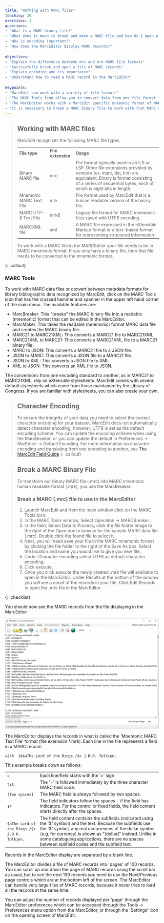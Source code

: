 ```yaml
---
title: "Working with MARC files"
teaching: 20
exercises: 1
questions:
- "What is a MARC binary file?"
- "What does it mean to break and make a MARC file and how do I open a file of MARC records in MARCedit?"
- "Why is encoding important?"
- "How does the MarcEditor display MARC records?"

objectives:
- "Explain the difference between mrc and mrk MARC file formats"
- "Successfully break and open a file of MARC records"
- "Explain encoding and its importance"
- "Understand how to read a MARC record in the MarcEditor"

keypoints:
- "MarcEdit can work with a variety of file formats"
- "The MARC Tools Icon allow you to convert data from one file format to another"
- "The MarcEditor works with a MarcEdit specific mnemonic format of MARC records (.mrk)"
- "It is necessary to break a MARC binary file to work with that MARC data in the MarcEditor. The extension of these easily readable MARC files are .mrk rather than the binary extension of .mrc"
---
```



>## Working with MARC files
>MarcEdit recognizes the following MARC file types:
><table>
>  <tr>
>   <td><strong>File type</strong>
>   </td>
>   <td><strong>File extension</strong>
>   </td>
>   <td><strong>Usage</strong>
>   </td>
>  </tr>
>  <tr>
>   <td>Binary MARC file
>   </td>
>   <td>mrc
>   </td>
>   <td>File format typically used in an  ILS or LSP. Other file extensions provided by vendors (ex. marc, dat, bin) are equivalent. Binary is format consisting of a series of sequential bytes, each of which is eight bits in length.
>   </td>
>  </tr>
>  <tr>
>   <td>Mnemonic MARC Text File
>   </td>
>   <td>mrk
>   </td>
>   <td>File format used by MarcEdit that is a human readable version of the binary file.
>   </td>
>  </tr>
>  <tr>
>   <td>MARC UTF-8 Text File
>   </td>
>   <td>mrk8
>   </td>
>   <td>Legacy file format for MARC mnemonic files saved with UTF8 encoding.
>   </td>
>  </tr>
>  <tr>
>   <td>MARCXML file
>   </td>
>   <td>xml
>   </td>
>   <td>A MARC file expressed in the eXtensible Markup format or a text-based format for representing structured information.
>   </td>
>  </tr>
>  </table>
>To work with a MARC file in the MARCEditor your file needs to be in MARC mnemonic format. If you only have a binary file, then that file needs to be converted to the mnemonic format.
{: .callout}

### MARC Tools
To work with MARC data files or convert between metadata formats for library bibliographic data recognized by MarcEdit, click on the MARC Tools icon that has the crossed hammer and spanner in the upper left hand corner of the main menu. The available features are:
* MarcBreaker: This "breaks" the MARC binary file into a readable (mnemonic) format that can be edited in the MarcEditor.
* MarcMaker: This takes the readable (mnemonic) format MARC data file and creates the MARC binary file.
* MARC21 to MARC21XML: This converts a MARC21 file to MARC21XML.
* MARC21XML to MARC21: This converts a MARC21XML file to a MARC21 binary file.
* MARC to JSON: This converts a MARC21 file to a JSON file.
* JSON to MARC: This converts a JSON file to a MARC21 file.
* JSON to XML: This converts a JSON file to XML.
* XML to JSON: This converts an XML file to JSON.

The conversions from one encoding standard to another, as in MARC21 to MARC21XML, rely on eXtensible stylesheets. MarcEdit comes with several default stylesheets which come from those maintained by the Library of Congress. If you are familiar with stylesheets, you can also create your own.

>## Character Encoding
>To ensure the integrity of your data you need to select the correct character encoding for your dataset. MarcEdit does not automatically detect character encoding, however, UTF8 is set as the default encoding scheme. You can update the encoding scheme when using the MarcBreaker, or you can update the default in Preferences → MarEditor → Default Encoding. For more information on character encoding and translating from one encoding to another, see [The MarcEdit Field Guide](https://marcedit.reeset.net/learning_marcedit/9-2/dealing-with-character-encodings-in-marcedit/)
{: .callout}

>## Break a MARC Binary File
>To transform our binary MARC file (.mrc) into MARC mnemonic human readable format (.mrk), you use the MarcBreaker.
>
>### Break a MARC (.mrc) file to use in the MarcEditor
>
>1. Launch MarcEdit and from the main window click on the MARC Tools Icon.
>2. In the MARC Tools window, Select Operation → MARCBreaker.
>3. In the field, Select Data to Process, click the file folder image to the right of the Open box to browse for the sample MARC data file (.mrc). Double click the found file to select it.
>4. Next, you will need save your file in the MARC mnemonic format by clicking the file folder to the right of the Save As box. Select the location and name you would like to give you new file.
>5. Under Character encoding select UTF8 as default character encoding.
>6. Click execute.
>7. Once you click execute the newly created .mrk file will available to open in the MarcEditor. Under Results at the bottom of the window you will see a count of the records in your file. Click Edit Records to open the .mrk file in the MarcEditor.
>
{: .checklist}

You should now see the MARC records from the file displaying in the MarcEditor

![MarcEditor screen with file open](../fig/marc_sample_data.png)

The MarcEditor displays the records in what is called the 'Mnemonic MARC Text File' format (file extension *.mrk). Each line in the file represents a field in a MARC record:


```
=245  14$aThe Lord of the Rings /$c J.R.R. Tolkien.
```


This example breaks down as follows:


<table>
  <tr>
   <td><code>=</code>
   </td>
   <td>Each line/field starts with the '=' sign.
   </td>
  </tr>
  <tr>
   <td><code>245</code>
   </td>
   <td>The '=' is followed immediately by the three character MARC field code.
   </td>
  </tr>
  <tr>
   <td><code>[two spaces]</code>
   </td>
   <td>The MARC field is always followed by two spaces.
   </td>
  </tr>
  <tr>
   <td><code>14</code>
   </td>
   <td>The field indicators follow the spaces - if the field has indicators. For the control or fixed fields, the field content starts directly after the spaces.
   </td>
  </tr>
  <tr>
   <td><code>$aThe Lord of the Rings /$c J.R.R. Tolkien.</code>
   </td>
   <td>The field content contains the subfields (indicated using the '$' symbol) and the text. Because the subfields use the '$' symbol, any real occurrences of the dollar symbol (e.g. for currency) is shown as "[dollar]" instead. Unlike in some cataloguing applications, there are no spaces between subfield codes and the subfield text.
   </td>
  </tr>
</table>


Records in the MarcEditor display are separated by a blank line.

The MarcEditor divides a file of MARC records into 'pages' of 100 records. You can scroll up and down the page of MARC records using the scroll bar as usual, but to see the next 100 records you need to use the Next/Previous page controls which are at the bottom left of the screen. The MarcEditor can handle very large files of MARC records, because it never tries to load all the records at the same time.

You can adjust the number of records displayed per 'page' through the MarcEditor preferences which can be accessed through the Tools → Preferences menu option from the MarcEditor, or through the 'Settings' icon on the opening screen of MarcEdit.
